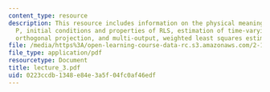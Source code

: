 ```yaml
---
content_type: resource
description: This resource includes information on the physical meaning of matrix
  P, initial conditions and properties of RLS, estimation of time-varying parameters,
  orthogonal projection, and multi-output, weighted least squares estimation.
file: /media/https%3A/open-learning-course-data-rc.s3.amazonaws.com/2-160-identification-estimation-and-learning-spring-2006/0223ccdb1348e84e3a5f04fc0af46edf_lecture_3.pdf
file_type: application/pdf
resourcetype: Document
title: lecture_3.pdf
uid: 0223ccdb-1348-e84e-3a5f-04fc0af46edf
---
```

